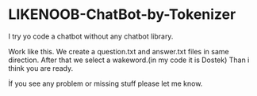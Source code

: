 # LIKENOOB-ChatBot-by-Tokenizer
  I try yo code a chatbot without any chatbot library. 


  Work like this.
  We create a question.txt and answer.txt files in same direction. After that we select a wakeword.(in my code it is Dostek) Than i think you are ready.
  
  İf you see any problem or missing stuff please let me know.
  
